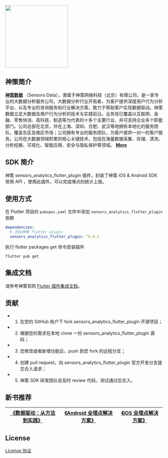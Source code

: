 <img src="https://ow-file.sensorsdata.cn/www/home/header/sensors_header_icon.svg" width="200" >

## 神策简介

[**神策数据**](https://www.sensorsdata.cn/)
（Sensors Data），隶属于神策网络科技（北京）有限公司，是一家专业的大数据分析服务公司，大数据分析行业开拓者，为客户提供深度用户行为分析平台、以及专业的咨询服务和行业解决方案，致力于帮助客户实现数据驱动。神策数据立足大数据及用户行为分析的技术与实践前沿，业务现已覆盖以互联网、金融、零售快消、高科技、制造等为代表的十多个主要行业、并可支持企业多个职能部门。公司总部在北京，并在上海、深圳、合肥、武汉等地拥有本地化的服务团队，覆盖东区及南区市场；公司拥有专业的服务团队，为客户提供一对一的客户服务。公司在大数据领域积累的核心关键技术，包括在海量数据采集、存储、清洗、分析挖掘、可视化、智能应用、安全与隐私保护等领域。 [**More**](https://www.sensorsdata.cn/about/aboutus.html)

## SDK 简介

神策 sensors_analytics_flutter_plugin 插件，封装了神策 iOS & Android SDK 常用 API ，使用此插件，可以完成埋点的统计上报。

## 使用方式

在 Flutter 项目的 `pubspec.yaml` 文件中添加 `sensors_analytics_flutter_plugin` 依赖

```yml
dependencies:
  # 添加神策 flutter plugin 
  sensors_analytics_flutter_plugin: ^4.0.1
```

执行 flutter packages get 命令安装插件

```shell
flutter pub get
```

## 集成文档

请参考神策官网 [Flutter 插件集成文档](https://manual.sensorsdata.cn/sa/latest/flutter-1574005.html)。

## 贡献

* 1. 在您的 GitHub 账户下 fork sensors_analytics_flutter_plugin 开源项目；
* 2. 根据您的需求在本地 clone 一份 sensors_analytics_flutter_plugin 源码；
* 3. 您修改或者新增功能后，push 到您 fork 的远程分支；
* 4. 创建 pull request，向 sensors_analytics_flutter_plugin 官方开发分支提交合入请求；
* 5. 神策 SDK 研发团队会及时 review 代码，测试通过后合入。

## 新书推荐
| [《数据驱动：从方法到实践》](https://item.jd.com/12322322.html) | [《Android 全埋点解决方案》](https://item.jd.com/12574672.html) | [《iOS 全埋点解决方案》](https://item.jd.com/12867068.html)
| ------ | ------ | ------ |

## License

[License 协议](https://github.com/sensorsdata/sensors_analytics_flutter_plugin/blob/master/LICENSE)
